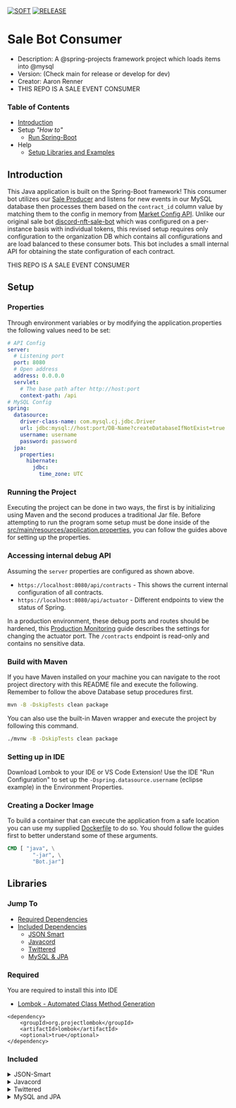 [![SOFT](https://github.com/BananazTechnology/sale-bot-consumer/actions/workflows/SOFT.yml/badge.svg?branch=develop)](https://github.com/BananazTechnology/sale-bot-consumer/actions/workflows/SOFT.yml) [![RELEASE](https://github.com/BananazTechnology/sale-bot-consumer/actions/workflows/RELEASE.yml/badge.svg)](https://github.com/BananazTechnology/sale-bot-consumer/actions/workflows/RELEASE.yml)

# Sale Bot Consumer
* Description: A @spring-projects framework project which loads items into @mysql
* Version: (Check main for release or develop for dev)
* Creator: Aaron Renner
* THIS REPO IS A SALE EVENT CONSUMER

### Table of Contents
* [Introduction](#introduction)
* Setup *"How to"*
  * [Run Spring-Boot](#running-the-project)
* Help
  * [Setup Libraries and Examples](#libraries)
  
## Introduction

This Java application is built on the Spring-Boot framework! This consumer bot utilizes our [Sale Producer](https://github.com/BananazTechnology/sale-bot-producer) and listens for new events in our MySQL database then processes them based on the `contract_id` column value by matching them to the config in memory from [Market Config API](https://github.com/BananazTechnology/market-bot-config-api-sb). Unlike our original sale bot [discord-nft-sale-bot](https://github.com/Aman7123/discord-nft-sale-bot) which was configured on a per-instance basis with individual tokens, this revised setup requires only configuration to the organization DB which contains all configurations and are load balanced to these consumer bots. This bot includes a small internal API for obtaining the state configuration of each contract.

THIS REPO IS A SALE EVENT CONSUMER

## Setup
### Properties

Through environment variables or by modifying the application.properties the following values need to be set:

``` yaml
# API Config
server:
  # Listening port
  port: 8080
  # Open address
  address: 0.0.0.0
  servlet:
    # The base path after http://host:port
    context-path: /api
# MySQL Config
spring:
  datasource:
    driver-class-name: com.mysql.cj.jdbc.Driver
    url: jdbc:mysql://host:port/DB-Name?createDatabaseIfNotExist=true
    username: username
    password: password
  jpa:
    properties:
      hibernate:
        jdbc:
          time_zone: UTC
```

### Running the Project

Executing the project can be done in two ways, the first is by initializing using Maven and the second produces a traditional Jar file. Before attempting to run the program some setup must be done inside of the [src/main/resources/application.properties](src/main/resources/application.yml), you can follow the guides above for setting up the properties.

### Accessing internal debug API
Assuming the `server` properties are configured as shown above.

* `https://localhost:8080/api/contracts` - This shows the current internal configuration of all contracts.
* `https://localhost:8080/api/actuator` - Different endpoints to view the status of Spring.

In a production environment, these debug ports and routes should be hardened, this [Production Monitoring](https://docs.spring.io/spring-boot/docs/1.5.4.RELEASE/reference/html/production-ready-monitoring.html) guide describes the settings for changing the actuator port. The `/contracts` endpoint is read-only and contains no sensitive data.

### Build with Maven

If you have Maven installed on your machine you can navigate to the root project directory with this README file and execute the following. Remember to follow the above Database setup procedures first.
```sh
mvn -B -DskipTests clean package
```
You can also use the built-in Maven wrapper and execute the project by following this command.
```sh
./mvnw -B -DskipTests clean package
```
### Setting up in IDE

Download Lombok to your IDE or VS Code Extension!
Use the IDE "Run Configuration" to set up the `-Dspring.datasource.username` (eclipse example) in the Environment Properties.

### Creating a Docker Image

To build a container that can execute the application from a safe location you can use my supplied [Dockerfile](Dockerfile) to do so. You should follow the guides first to better understand some of these arguments.

```Dockerfile
CMD [ "java", \
        "-jar", \
        "Bot.jar"]
```

## Libraries

### Jump To
* [Required Dependencies](#required)
* [Included Dependencies](#included)
  * [JSON Smart](#json-smart)
  * [Javacord](#javacord)
  * [Twittered](#twittered)
  * [MySQL & JPA](#mysql-and-jpa)

### Required
You are required to install this into IDE
* [Lombok - Automated Class Method Generation](https://projectlombok.org/features/all)
```pom
<dependency>
    <groupId>org.projectlombok</groupId>
    <artifactId>lombok</artifactId>
    <optional>true</optional>
</dependency>
```

### Included
<details><summary>JSON-Smart</summary>
* [JSON Parser JAVADOC](https://javadoc.io/doc/net.minidev/json-smart/latest/index.html)
```pom
<dependency>
    <groupId>net.minidev</groupId>
    <artifactId>json-smart</artifactId>
</dependency>
```
</details>
<details><summary>Javacord</summary>
* [Javacord](https://github.com/Javacord/Javacord)
```pom
<dependency>
    <groupId>org.javacord</groupId>
    <artifactId>javacord</artifactId>
    <version>3.3.2</version>
    <type>pom</type>
</dependency>
```
</details>
<details><summary>Twittered</summary>
* [Twittered](https://github.com/redouane59/twittered)
```pom
<dependency>
    <groupId>com.github.redouane59.twitter</groupId>
    <artifactId>twittered</artifactId>
    <version>1.26</version>
</dependency>
```
</details>
<details><summary>MySQL and JPA</summary>
* [MySQL](https://mvnrepository.com/artifact/mysql/mysql-connector-java)
* [JPA](https://spring.io/guides/gs/accessing-data-jpa/)
```pom
<dependency>
    <groupId>mysql</groupId>
    <artifactId>mysql-connector-java</artifactId>
    <scope>runtime</scope>
</dependency>
<dependency>
    <groupId>org.springframework.boot</groupId>
    <artifactId>spring-boot-starter-data-jpa</artifactId>
</dependency>
```
</details>